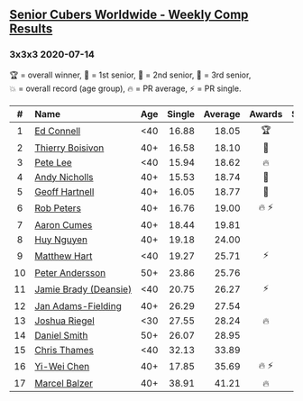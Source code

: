 <style>table {white-space: nowrap;}</style>

## [Senior Cubers Worldwide - Weekly Comp Results](/scw-comp/results/)
### 3x3x3 2020-07-14

<span style="white-space: nowrap;">🏆 = overall winner</span>, <span style="white-space: nowrap;">🥇 = 1st senior</span>, <span style="white-space: nowrap;">🥈 = 2nd senior</span>, <span style="white-space: nowrap;">🥉 = 3rd senior</span>, <span style="white-space: nowrap;">💥 = overall record (age group)</span>, <span style="white-space: nowrap;">🔥 = PR average</span>, <span style="white-space: nowrap;">⚡ = PR single</span>.

| # | Name | Age | Single | Average | Awards | Solve 1 | Solve 2 | Solve 3 | Solve 4 | Solve 5 | Video |
| :--: | :-- | :--: | --: | --: | :--: | --: | --: | --: | --: | --: | :-- |
| 1 | [Ed Connell](../../persons/ed_connell/333.md) | <40 | 16.88 | 18.05 | 🏆 | 16.88 | 19.06 | 20.61 | 16.94 | 18.15 | [Link](https://www.facebook.com/events/1157754364595802?view=permalink&id=1161736564197582) |
| 2 | [Thierry Boisivon](../../persons/thierry_boisivon/333.md) | 40+ | 16.58 | 18.10 | 🥇 | 20.03 | 18.82 | 16.95 | 16.58 | 18.54 | [Link](https://www.facebook.com/events/1157754364595802?view=permalink&id=1161144010923504) |
| 3 | [Pete Lee](../../persons/pete_lee/333.md) | <40 | 15.94 | 18.62 | 🔥 | 18.73 | 18.72 | 15.94 | 18.40 | 19.17 | [Link](https://www.facebook.com/events/1157754364595802?view=permalink&id=1159487577755814) |
| 4 | [Andy Nicholls](../../persons/andy_nicholls/333.md) | 40+ | 15.53 | 18.74 | 🥈 | 18.66 | 19.16 | 18.40 | 15.53 | 19.32 | [Link](https://www.facebook.com/events/1157754364595802?view=permalink&id=1160333601004545) |
| 5 | [Geoff Hartnell](../../persons/geoff_hartnell/333.md) | 40+ | 16.05 | 18.77 | 🥉 | 16.28 | 20.99 | 16.05 | DNF | 19.05 | [Link](https://www.facebook.com/events/1157754364595802?view=permalink&id=1158783711159534) |
| 6 | [Rob Peters](../../persons/rob_peters/333.md) | 40+ | 16.76 | 19.00 | 🔥 ⚡ | 19.41 | 19.63 | 16.76 | 17.97 | 20.20 | [Link](https://www.facebook.com/events/1157754364595802?view=permalink&id=1158150481222857) |
| 7 | [Aaron Cumes](../../persons/aaron_cumes/333.md) | 40+ | 18.44 | 19.81 |  | 19.86 | 22.99 | 18.60 | 20.98 | 18.44 | [Link](https://www.facebook.com/events/1157754364595802?view=permalink&id=1158503181187587) |
| 8 | [Huy Nguyen](../../persons/huy_nguyen/333.md) | 40+ | 19.18 | 24.00 |  | 20.53 | 19.18 | 26.57 | 24.91 | 28.07 | [Link](https://www.facebook.com/events/1157754364595802?view=permalink&id=1162337607470811) |
| 9 | [Matthew Hart](../../persons/matthew_hart/333.md) | <40 | 19.27 | 25.71 | ⚡ | 28.41 | 28.25 | 23.85 | 25.02 | 19.27 | [Link](https://www.facebook.com/events/1157754364595802?view=permalink&id=1160388174332421) |
| 10 | [Peter Andersson](../../persons/peter_andersson/333.md) | 50+ | 23.86 | 25.76 |  | 24.19 | 23.86 | 26.19 | 28.41 | 26.91 | [Link](https://www.facebook.com/events/1157754364595802?view=permalink&id=1161776647526907) |
| 11 | [Jamie Brady (Deansie)](../../persons/jamie_brady/333.md) | <40 | 20.75 | 26.27 | ⚡ | 20.75 | 26.05 | 26.44 | 27.73 | 26.31 | [Link](https://www.facebook.com/events/1157754364595802?view=permalink&id=1162019300835975) |
| 12 | [Jan Adams-Fielding](../../persons/jan_adams_fielding/333.md) | 40+ | 26.29 | 27.54 |  | 29.47 | 35.32 | 26.34 | 26.82 | 26.29 | [Link](https://www.facebook.com/events/1157754364595802?view=permalink&id=1162790237425548) |
| 13 | [Joshua Riegel](../../persons/joshua_riegel/333.md) | <30 | 27.55 | 28.24 | 🔥 | 32.09 | 27.55 | 28.40 | 27.55 | 28.77 | [Link](https://www.facebook.com/events/1157754364595802?view=permalink&id=1161069264264312) |
| 14 | [Daniel Smith](../../persons/daniel_smith/333.md) | 50+ | 26.07 | 28.95 |  | 28.15 | 29.00 | 31.11 | 26.07 | 29.71 | [Link](https://www.facebook.com/events/1157754364595802?view=permalink&id=1162027974168441) |
| 15 | [Chris Thames](../../persons/chris_thames/333.md) | <40 | 32.13 | 33.89 |  | 33.09 | 32.13 | 33.03 | 35.56 | 37.61 | [Link](https://www.facebook.com/events/1157754364595802?view=permalink&id=1159778307726741) |
| 16 | [Yi-Wei Chen](../../persons/yi_wei_chen/333.md) | 40+ | 17.85 | 35.69 | 🔥 ⚡ | 30.06 | 26.54 | 17.85 | 1:07.66 | 50.47 | [Link](https://www.facebook.com/events/1157754364595802?view=permalink&id=1162603137444258) |
| 17 | [Marcel Balzer](../../persons/marcel_balzer/333.md) | 40+ | 38.91 | 41.21 | 🔥 | 40.66 | 42.28 | 41.95 | 38.91 | 41.01 | [Link](https://www.facebook.com/marcel.balzer.9216/videos/10160216518607516) |

<!-- Global site tag (gtag.js) - Google Analytics -->
<script async src="https://www.googletagmanager.com/gtag/js?id=UA-86348435-3"></script>
<script>window.dataLayer = window.dataLayer || []; function gtag() {dataLayer.push(arguments);} gtag('js', new Date()); gtag('config', 'UA-86348435-3');</script>
